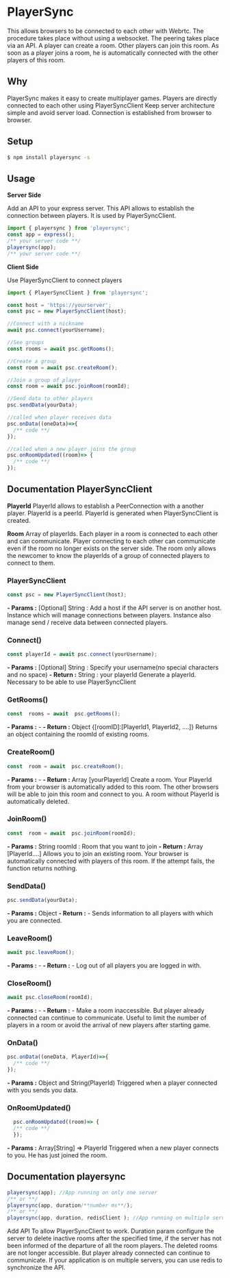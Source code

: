 # PlayerSync

This allows browsers to be connected to each other with Webrtc.
The procedure takes place without using a websocket.
The peering takes place via an API.
A player can create a room.
Other players can join this room.
As soon as a player joins a room, he is automatically connected with the other players of this room.


## Why 
PlayerSync makes it easy to create multiplayer games.
Players are directly connected to each other using PlayerSyncClient
Keep server architecture simple and avoid server load.
Connection is established from browser to browser.

## Setup
```sh
$ npm install playersync -s
```

## Usage

**Server Side**

Add an API to your express server.
This API allows to establish the connection between players.
It is used by PlayerSyncClient.

```js
import { playersync } from 'playersync';
const app = express();
/** your server code **/
playersync(app); 
/** your server code **/
```

**Client Side**


Use PlayerSyncClient to connect players

```js
import { PlayerSyncClient } from 'playersync';

const host = 'https://yourserver';
const psc = new PlayerSyncClient(host);

//Connect with a nickname
await psc.connect(yourUsername);

//See groups
const rooms = await psc.getRooms();

//Create a group
const room = await psc.createRoom();

//Join a group of player
const room = await psc.joinRoom(roomId);

//Send data to other players
psc.sendData(yourData);

//called when player receives data
psc.onData((oneData)=>{
  /** code **/
});

//called when a new player joins the group
psc.onRoomUpdated((room)=> { 
  /** code **/
});

```

## Documentation PlayerSyncClient


**PlayerId**
PlayerId allows to establish a PeerConnection with a another player.
PlayerId is a peerId.
PlayerId is generated when PlayerSyncClient is created.

**Room**
Array of playerIds. 
Each player in a room is connected to each other and can communicate.
Player connecting to each other can communicate even if the room no longer exists on the server side.
The room only allows the newcomer to know the playerIds of a group of connected players to connect to them.



### PlayerSyncClient
```js
const psc = new PlayerSyncClient(host);
```
**- Params :** [Optional] String : Add a host if the API server is on another host.
Instance which will manage connections between players.
Instance  also manage send / receive data between connected players.

### Connect()
```js
const playerId = await psc.connect(yourUsername);
```
**- Params :** [Optional] String :  Specify your username(no special characters and no space)
**- Return :** String : your playerId
Generate a playerId. Necessary to be able to use PlayerSyncClient

### GetRooms()
```js
const  rooms = await  psc.getRooms();
```
**- Params :** -
**- Return :** Object {[roomID]:[PlayerId1, PlayerId2, ....]}
Returns an object containing the roomId of existing rooms.


### CreateRoom()
```js
const  room = await  psc.createRoom();
```
**- Params :** -
**- Return :** Array [yourPlayerId]
Create a room.
Your PlayerId from your browser is automatically added to this room. The other browsers will be able to join this room and connect to you.
A room without PlayerId is automatically deleted.


### JoinRoom()
```js
const  room = await  psc.joinRoom(roomId);
```
**- Params :** String roomId : Room that you want to join
**- Return :** Array [PlayerId....]
Allows you to join an existing room.
Your browser is automatically connected with players of this room.
If the attempt fails, the function returns nothing.


### SendData()
```js
psc.sendData(yourData);
```
**- Params :** Object
**- Return :** -
Sends information to all players with which you are connected.


### LeaveRoom()
```js
await psc.leaveRoom();
```
**- Params :** -
**- Return :** -
Log out of all players you are logged in with.

### CloseRoom()
```js
await psc.closeRoom(roomId);
```
**- Params :** -
**- Return :** -
Make a room inaccessible.
But player already connected can continue to communicate.
Useful to limit the number of players in a room or avoid the arrival of new players after starting game.


### OnData()
```js
psc.onData((oneData, PlayerId)=>{
  /** code **/
});
```
**- Params :** Object and String(PlayerId)
Triggered when a player connected with you sends you data.


### OnRoomUpdated()
```js
  psc.onRoomUpdated((room)=> {
  /** code **/
  });
```
**- Params :** Array[String] => PlayerId
Triggered when a new player connects to you. He has just joined the room.

## Documentation playersync


```js
playersync(app); //App running on only one server
/** or **/
playersync(app, duration/**number ms**/);
/** or **/
playersync(app, duration, redisClient ); //App running on multiple servers
```

Add API To allow PlayerSyncClient to work.
Duration param configure the server to delete inactive rooms after the specified time, if the server has not been informed of the departure of all the room players.
The deleted rooms are not longer accessible. But player already connected can continue to communicate.
If your application is on multiple servers, you can use redis to synchronize the API.
